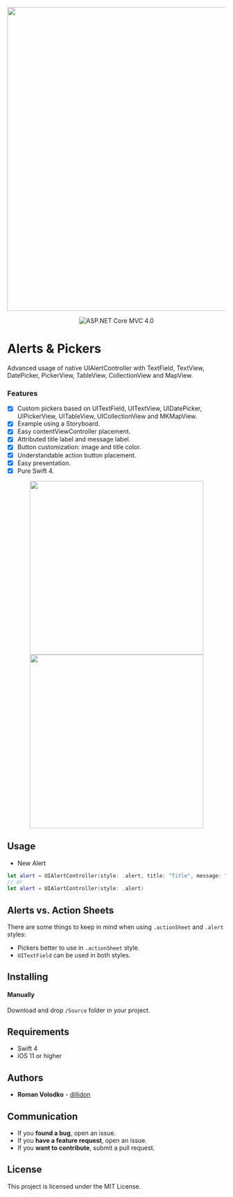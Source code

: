 <div align = "center">
<img src="Assets/Logo.png" width="700" />
</div>

<p align="center">
<img src=https://img.shields.io/badge/ASP.NET%20Core%20MVC-6.0-blue.svg" alt="ASP.NET Core MVC 4.0"/>
</a>
</p>

# Alerts & Pickers

Advanced usage of native UIAlertController with TextField, TextView, DatePicker, PickerView, TableView, CollectionView and MapView.



### Features
- [x] Custom pickers based on UITextField, UITextView, UIDatePicker, UIPickerView, UITableView, UICollectionView and MKMapView.
- [x] Example using a Storyboard.
- [x] Easy contentViewController placement.
- [x] Attributed title label and message label.
- [x] Button customization: image and title color.
- [x] Understandable action button placement.
- [x] Easy presentation.
- [x] Pure Swift 4.

<div align = "center">
<img src="Assets/gifs/actionSheet-.gif" width="400" />
<img src="Assets/gifs/alert-.gif" width="400" />
</div>

## Usage

- New Alert

```swift
let alert = UIAlertController(style: .alert, title: "Title", message: "Message")
// or
let alert = UIAlertController(style: .alert)
```

## Alerts vs. Action Sheets

There are some things to keep in mind when using `.actionSheet` and `.alert` styles:

* Pickers better to use in `.actionSheet` style.
* `UITextField` can be used in both styles.

## Installing

#### Manually

Download and drop `/Source` folder in your project.

## Requirements

* Swift 4
* iOS 11 or higher

## Authors

* **Roman Volodko** -  [dillidon](https://github.com/dillidon)

## Communication

* If you **found a bug**, open an issue.
* If you **have a feature request**, open an issue.
* If you **want to contribute**, submit a pull request.

## License

This project is licensed under the MIT License.
